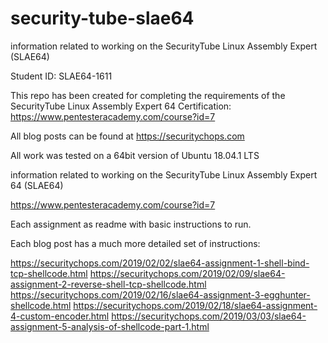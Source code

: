 # security-tube-slae64
information related to working on the SecurityTube Linux Assembly Expert (SLAE64)

Student ID: SLAE64-1611

This repo has been created for completing the requirements of the SecurityTube Linux Assembly Expert 64 Certification:
https://www.pentesteracademy.com/course?id=7

All blog posts can be found at https://securitychops.com

All work was tested on a 64bit version of Ubuntu 18.04.1 LTS

information related to working on the SecurityTube Linux Assembly Expert 64 (SLAE64)

https://www.pentesteracademy.com/course?id=7

Each assignment as readme with basic instructions to run.

Each blog post has a much more detailed set of instructions:

https://securitychops.com/2019/02/02/slae64-assignment-1-shell-bind-tcp-shellcode.html
https://securitychops.com/2019/02/09/slae64-assignment-2-reverse-shell-tcp-shellcode.html
https://securitychops.com/2019/02/16/slae64-assignment-3-egghunter-shellcode.html
https://securitychops.com/2019/02/18/slae64-assignment-4-custom-encoder.html
https://securitychops.com/2019/03/03/slae64-assignment-5-analysis-of-shellcode-part-1.html
